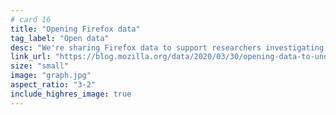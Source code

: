 ```yaml
---
# card 16
title: "Opening Firefox data"
tag_label: "Open data"
desc: "We're sharing Firefox data to support researchers investigating physical distancing measures in the current pandemic."
link_url: "https://blog.mozilla.org/data/2020/03/30/opening-data-to-understand-social-distancing/?utm_source=www.mozilla.org&utm_medium=referral&utm_campaign=homepage&utm_content=card"
size: "small"
image: "graph.jpg"
aspect_ratio: "3-2"
include_highres_image: true
---
```

